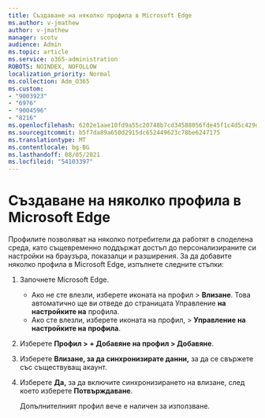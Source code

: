```yaml
---
title: Създаване на няколко профила в Microsoft Edge
ms.author: v-jmathew
author: v-jmathew
manager: scotv
audience: Admin
ms.topic: article
ms.service: o365-administration
ROBOTS: NOINDEX, NOFOLLOW
localization_priority: Normal
ms.collection: Adm_O365
ms.custom:
- "9003923"
- "6976"
- "9004596"
- "8216"
ms.openlocfilehash: 6202e1aae10fd9a55c20748b7cd34588056fde45f1c4d5c429da651f7a9bb6a7
ms.sourcegitcommit: b5f7da89a650d2915dc652449623c78be6247175
ms.translationtype: MT
ms.contentlocale: bg-BG
ms.lasthandoff: 08/05/2021
ms.locfileid: "54103397"
---
```

# <a name="create-multiple-profiles-in-microsoft-edge"></a>Създаване на няколко профила в Microsoft Edge

Профилите позволяват на няколко потребители да работят в споделена среда, като същевременно поддържат достъп до персонализираните си настройки на браузъра, показалци и разширения. За да добавите няколко профила в Microsoft Edge, изпълнете следните стъпки:

1. Започнете Microsoft Edge.
    - Ако не сте влезли, изберете иконата на профил > **Влизане**. Това автоматично ще ви отведе до страницата Управление **на настройките на** профила.
    - Ако сте влезли, изберете иконата на профил, > **Управление на настройките на профила**.
2. Изберете **Профил > + Добавяне на профил > Добавяне**.
3. Изберете **Влизане, за да синхронизирате данни,** за да се свържете със съществуващ акаунт.
4. Изберете **Да,** за да включите синхронизирането на влизане, след което изберете **Потвърждаване**.

    Допълнителният профил вече е наличен за използване.
